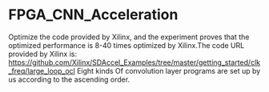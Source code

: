 # FPGA_CNN_Acceleration
Optimize the code provided by Xilinx, and the experiment proves that the optimized performance is 8-40 times optimized by Xilinx.The code URL provided by Xilinx is: https://github.com/Xilinx/SDAccel_Examples/tree/master/getting_started/clk_freq/large_loop_ocl
  Eight kinds Of convolution layer programs are set up by us according to the ascending order.

